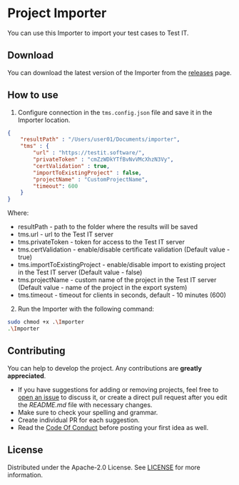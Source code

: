 # Project Importer

You can use this Importer to import your test cases to Test IT.

## Download

You can download the latest version of the Importer from
the [releases](https://github.com/testit-tms/project-importer/releases/latest) page.

## How to use

1. Configure connection in the `tms.config.json` file and save it in the Importer location.

```json
{
    "resultPath" : "/Users/user01/Documents/importer",
    "tms" : {
        "url" : "https://testit.software/",
        "privateToken" : "cmZzWDkYTfBvNvVMcXhzN3Vy",
        "certValidation" : true,
        "importToExistingProject" : false,
        "projectName" : "CustomProjectName",
        "timeout": 600
    }
}
```

Where:

- resultPath - path to the folder where the results will be saved
- tms.url - url to the Test IT server
- tms.privateToken - token for access to the Test IT server
- tms.certValidation - enable/disable certificate validation (Default value - true)
- tms.importToExistingProject - enable/disable import to existing project in the Test IT server (Default value - false)
- tms.projectName - custom name of the project in the Test IT server (Default value - name of the project in the export
  system)
- tms.timeout - timeout for clients in seconds, default - 10 minutes (600)

2. Run the Importer with the following command:

```bash
sudo chmod +x .\Importer
.\Importer
```

## Contributing

You can help to develop the project. Any contributions are **greatly appreciated**.

- If you have suggestions for adding or removing projects, feel free
  to [open an issue](https://github.com/testit-tms/project-importer/issues/new) to discuss it, or create a direct pull
  request after you edit the *README.md* file with necessary changes.
- Make sure to check your spelling and grammar.
- Create individual PR for each suggestion.
- Read the [Code Of Conduct](https://github.com/testit-tms/project-importer/blob/main/CODE_OF_CONDUCT.md) before posting
  your first idea as well.

## License

Distributed under the Apache-2.0 License.
See [LICENSE](https://github.com/testit-tms/project-importer/blob/main/LICENSE) for more information.
